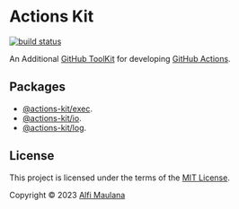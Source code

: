 # Actions Kit

[![build status](https://img.shields.io/github/actions/workflow/status/threeal/actions-kit/build.yml?branch=main)](https://github.com/threeal/actions-kit/actions/workflows/build.yml)

An Additional [GitHub ToolKit](https://github.com/actions/toolkit) for developing [GitHub Actions](https://github.com/features/actions).

## Packages

- [@actions-kit/exec](./packages/exec).
- [@actions-kit/io](./packages/io/README.md).
- [@actions-kit/log](./packages/log/README.md).

## License

This project is licensed under the terms of the [MIT License](./LICENSE).

Copyright © 2023 [Alfi Maulana](https://github.com/threeal)
